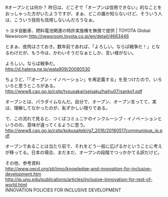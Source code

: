#オープンとは何か？
昨日は、どこぞで「オープンは信用できない」的なことをおっしゃった方がいたようですが、まぁ、どこの誰か知らないけど、そういう人は、こういう技術も信用しないんだろうなぁ。

トヨタ自動車、燃料電池関連の特許実施権を無償で提供 | TOYOTA Global Newsroom
http://newsroom.toyota.co.jp/en/detail/4663446

とまぁ、皮肉はさておき。数年前であれば、「よろしい。ならば戦争だ！」となるわけだが、もう今は、かわいそうだなぁとしか、言い様がない。

よろしい。ならば戦争だ。  
http://d.hatena.ne.jp/wata909/20080530

ちょうど、「「オープン・イノベーション」を再定義する」を見つけたので、いろいろと思うところがある。  
http://www8.cao.go.jp/cstp/tyousakai/seisaku/haihu07/sanko1.pdf

オープンとは、パラダイムなんだ。自分で、オープン、オープン言ってて、実は、理解してなかったのが、恥ずかしい限りである。

で、この流れで見ると、つくばコミュニケのインクルーシブ・イノベーションというのの、意味が違ってくるように思う。  
http://www8.cao.go.jp/cstp/kokusaiteki/g7_2016/20160517communique_jp.pdf

オープンであることは当たり前で、それをどう一般に広げるかということに考えが移ってる。日本の場合、まだまだ、オープンの段階でつっかかてる訳だけど。

その他、参考資料  
http://www.oecd.org/sti/inno/knowledge-and-innovation-for-inclusive-development.htm  
http://jp.unu.edu/publications/articles/inclusive-iinnovation-for-rest-of-world.html  
INNOVATION POLICIES FOR INCLUSIVE DEVELOPMENT
